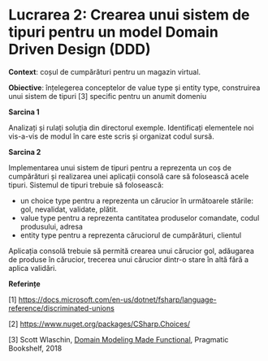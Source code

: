 # Lucrarea 2: Crearea unui sistem de tipuri pentru un model Domain Driven Design (DDD) 

**Context**: coșul de cumpărături pentru un magazin virtual. 

**Obiective**: înțelegerea conceptelor de value type și entity type, construirea unui sistem de tipuri [3] specific pentru un anumit domeniu 

**Sarcina 1**

Analizați și rulați soluția din directorul exemple. Identificați elementele noi vis-a-vis de modul în care este scris și organizat codul sursă.

**Sarcina 2**

Implementarea unui sistem de tipuri pentru a reprezenta un coș de cumpărături și realizarea unei aplicații consolă care să folosească acele tipuri. 
Sistemul de tipuri trebuie să folosească: 
* un choice type pentru a reprezenta un cărucior în următoarele stările: gol, nevalidat, validate, plătit.  
* value type pentru a reprezenta cantitatea produselor comandate, codul produsului, adresa 
* entity type pentru a reprezenta căruciorul de cumpărături, clientul 

Aplicația consolă trebuie să permită crearea unui cărucior gol, adăugarea de produse în cărucior, trecerea unui cărucior dintr-o stare în altă fără a aplica validări. 

**Referințe**

[1] https://docs.microsoft.com/en-us/dotnet/fsharp/language-reference/discriminated-unions 

[2] https://www.nuget.org/packages/CSharp.Choices/

[3] Scott Wlaschin, [Domain Modeling Made Functional](https://www.amazon.com/Domain-Modeling-Made-Functional-Domain-Driven-ebook/dp/B07B44BPFB/ref=sr_1_1?dchild=1&keywords=Domain+Modeling+Made+Functional&qid=1632338254&sr=8-1), Pragmatic Bookshelf, 2018  
